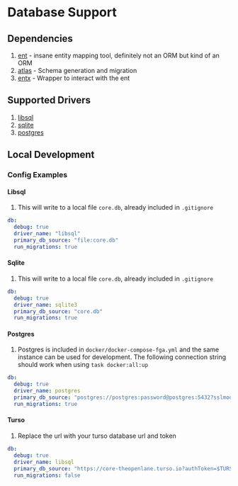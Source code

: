 # Database Support

## Dependencies

1. [ent](https://entgo.io/) - insane entity mapping tool, definitely not an ORM but kind of an ORM
1. [atlas](https://atlasgo.io/) - Schema generation and migration
1. [entx](https://github.com/datumforge/entx) - Wrapper to interact with the ent

## Supported Drivers

1. [libsql](https://github.com/tursodatabase/libsql)
1. [sqlite](https://gitlab.com/cznic/sqlite)
1. [postgres](https://github.com/lib/pq)

## Local Development

### Config Examples

#### Libsql

1. This will write to a local file `core.db`, already included in `.gitignore`

```yaml
db:
  debug: true
  driver_name: "libsql"
  primary_db_source: "file:core.db"
  run_migrations: true
```

#### Sqlite

1. This will write to a local file `core.db`, already included in `.gitignore`

```yaml
db:
  debug: true
  driver_name: sqlite3
  primary_db_source: "core.db"
  run_migrations: true
```

#### Postgres

1. Postgres is included in `docker/docker-compose-fga.yml` and the same instance can be used for development. The following connection string should work when using `task docker:all:up`

```yaml
db:
  debug: true
  driver_name: postgres
  primary_db_source: "postgres://postgres:password@postgres:5432?sslmode=disable"
  run_migrations: true
```

#### Turso

1. Replace the url with your turso database url and token

```yaml
db:
  debug: true
  driver_name: libsql
  primary_db_source: "https://core-theopenlane.turso.io?authToken=$TURSO_TOKEN"  # set TURSO_TOKEN to value
  run_migrations: false
```
